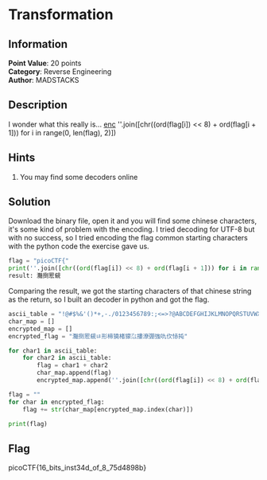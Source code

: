 # Transformation

## Information

**Point Value**: 20 points  
**Category**: Reverse Engineering  
**Author**: MADSTACKS

## Description

I wonder what this really is... [enc](./enc) ''.join([chr((ord(flag[i]) << 8) + ord(flag[i + 1])) for i in range(0, len(flag), 2)])

## Hints

1. You may find some decoders online

## Solution

Download the binary file, open it and you will find some chinese characters, it's some kind of problem with the encoding. I tried decoding for UTF-8 but with no success, so I tried encoding the flag common starting characters with the python code the exercise gave us.

```py
flag = "picoCTF{"
print(''.join([chr((ord(flag[i]) << 8) + ord(flag[i + 1])) for i in range(0, len(flag), 2)]))
result: 灩捯䍔䙻
```

Comparing the result, we got the starting characters of that chinese string as the return, so I built an decoder in python and got the flag.

```py
ascii_table = "!@#$%&'()*+,-./0123456789:;<=>?@ABCDEFGHIJKLMNOPQRSTUVWXYZabcdefghijklmnopqrstuvwxyz{|}~_"
char_map = []
encrypted_map = []
encrypted_flag = "灩捯䍔䙻ㄶ形楴獟楮獴㌴摟潦弸強㕤㐸㤸扽"

for char1 in ascii_table:
    for char2 in ascii_table:
        flag = char1 + char2
        char_map.append(flag)
        encrypted_map.append(''.join([chr((ord(flag[i]) << 8) + ord(flag[i + 1])) for i in range(0, len(flag), 2)]))

flag = ""
for char in encrypted_flag:
    flag += str(char_map[encrypted_map.index(char)])

print(flag)
```

## Flag

picoCTF{16_bits_inst34d_of_8_75d4898b}
